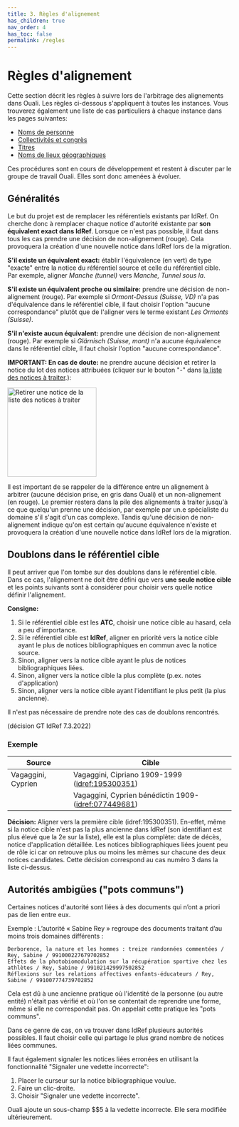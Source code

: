 ```yaml
---
title: 3. Règles d'alignement
has_children: true
nav_order: 4
has_toc: false
permalink: /regles
---
```


# Règles d'alignement

Cette section décrit les règles à suivre lors de l'arbitrage des alignements dans Ouali. Les règles ci-dessous s'appliquent
à toutes les instances. Vous trouverez également une liste de cas particuliers à chaque instance dans les pages suivantes:

* [Noms de personne](personnes)
* [Collectivités et congrès](congres)
* [Titres](titres)
* [Noms de lieux géographiques](lieux)

Ces procédures sont en cours de développement et restent à discuter par le groupe de travail Ouali.
Elles sont donc amenées à évoluer.

## Généralités

Le but du projet est de remplacer les référentiels existants par IdRef. On cherche donc à remplacer chaque notice d'autorité
existante par **son équivalent exact dans IdRef**. Lorsque ce n'est pas possible, il faut dans tous les cas prendre une décision
de non-alignement (rouge). Cela provoquera la création d'une nouvelle notice dans IdRef lors de la migration.

**S'il existe un équivalent exact:** établir l'équivalence (en vert) de type "exacte" entre la notice du référentiel source et celle
du référentiel cible. Par exemple, aligner _Manche (tunnel)_ vers _Manche, Tunnel sous la_.

**S'il existe un équivalent proche ou similaire:** prendre une décision de non-alignement (rouge). Par exemple si _Ormont-Dessus (Suisse, VD)_ n'a pas d'équivalence dans le référentiel cible, il faut choisir l'option "aucune correspondance" plutôt que de l'aligner vers 
le terme existant _Les Ormonts (Suisse)_.

**S'il n'existe aucun équivalent:** prendre une décision de non-alignement (rouge). Par exemple si _Glärnisch (Suisse, mont)_ n'a
aucune équivalence dans le référentiel cible, il faut choisir l'option "aucune correspondance".

**IMPORTANT: En cas de doute:** ne prendre aucune décision et retirer la notice du lot des notices attribuées (cliquer sur le bouton "-" dans [la liste des notices à traiter](interface#1-liste-des-notices-%C3%A0-traiter).):

<img src="/oualidoc/img/interface-retirer-alignement.png" alt="Retirer une notice de la liste des notices à traiter" width="200px"/>

Il est important de se rappeler de la différence entre un alignement à arbitrer (aucune décision prise, en gris dans Ouali) et un
non-alignement (en rouge). Le premier restera dans la pile des alignements à traiter jusqu'à ce que quelqu'un prenne une décision,
par exemple par un.e spécialiste du domaine s'il s'agit d'un cas complexe. Tandis qu'une décision de non-alignement indique qu'on est
certain qu'aucune équivalence n'existe et provoquera la création d'une nouvelle notice dans IdRef lors de la migration.

## Doublons dans le référentiel cible

Il peut arriver que l'on tombe sur des doublons dans le référentiel cible.
Dans ce cas, l'alignement ne doit être défini que vers **une seule notice cible** et les points suivants
sont à considérer pour choisir vers quelle notice définir l'alignement.

**Consigne:**
1. Si le référentiel cible est les **ATC**, choisir une notice cible au hasard, cela a peu d'importance.
2. Si le référentiel cible est **IdRef**, aligner en priorité vers la notice cible ayant le plus de notices bibliographiques en commun avec la notice source.
2. Sinon, aligner vers la notice cible ayant le plus de notices bibliographiques liées.
3. Sinon, aligner vers la notice cible la plus complète (p.ex. notes d'application)
4. Sinon, aligner vers la notice cible ayant l'identifiant le plus petit (la plus ancienne).

Il n'est pas nécessaire de prendre note des cas de doublons rencontrés.

(décision GT IdRef 7.3.2022)

### Exemple

| Source                      | Cible                                                                                  |
| --------------------------- | -------------------------------------------------------------------------------------- |
| Vagaggini, Cyprien          | Vagaggini, Cipriano 1909-1999 ([idref:195300351](https://www.idref.fr/195300351))      |
|                             | Vagaggini, Cyprien bénédictin 1909- ([idref:077449681](https://www.idref.fr/077449681))|

**Décision:** Aligner vers la première cible (idref:195300351). En-effet, même si la notice cible n'est pas la plus ancienne dans
IdRef (son identifiant est plus élevé que la 2e sur la liste), elle est la plus complète: date de décès, notice d'application
détaillée. Les notices bibliographiques liées jouent peu de rôle ici car on retrouve plus ou moins les mêmes sur chacune des deux
notices candidates. Cette décision correspond au cas numéro 3 dans la liste ci-dessus.

## Autorités ambigües ("pots communs")
Certaines notices d'autorité sont liées à des documents qui n’ont a priori pas de lien entre eux. 

Exemple : L’autorité « Sabine Rey » regroupe des documents traitant d’au moins trois domaines différents :

    Derborence, la nature et les hommes : treize randonnées commentées / Rey, Sabine / 991000227679702852
    Effets de la photobiomodulation sur la récupération sportive chez les athlètes / Rey, Sabine / 991021429997502852
    Réflexions sur les relations affectives enfants-éducateurs / Rey, Sabine / 991007774739702852

Cela est dû à une ancienne pratique où l'identité de la personne (ou autre entité) n'était pas vérifié et où l'on se contentait de reprendre une forme, même si elle ne correspondait pas. On appelait cette pratique les "pots communs".

Dans ce genre de cas, on va trouver dans IdRef plusieurs autorités possibles. Il faut choisir celle qui partage le plus grand nombre de notices liées communes.

Il faut également signaler les notices liées erronées en utilisant la fonctionnalité "Signaler une vedette incorrecte":
1. Placer le curseur sur la notice bibliographique voulue.
2. Faire un clic-droite.
3. Choisir "Signaler une vedette incorrecte".

Ouali ajoute un sous-champ $$5 à la vedette incorrecte. Elle sera modifiée ultérieurement.
